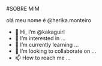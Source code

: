 #SOBRE MIM 


olá meu nome é @herika.monteiro
- 👋 Hi, I’m @kakaguirl
- 👀 I’m interested in ...
- 🌱 I’m currently learning ...
- 💞️ I’m looking to collaborate on ...
- 📫 How to reach me ...

<!---
kakaguirl/kakaguirl is a ✨ special ✨ repository because its `README.md` (this file) appears on your GitHub profile.
You can click the Preview link to take a look at your changes.
--->
